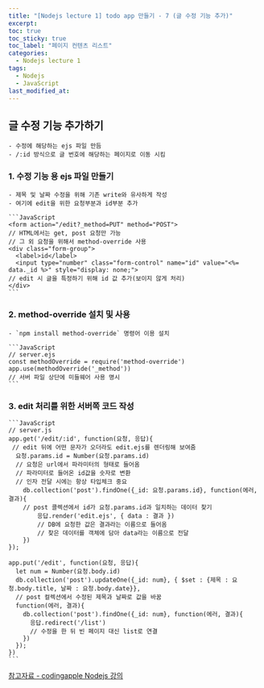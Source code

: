 ```yaml
---
title: "[Nodejs lecture 1] todo app 만들기 - 7 (글 수정 기능 추가)"
excerpt:
toc: true
toc_sticky: true
toc_label: "페이지 컨텐츠 리스트"
categories:
  - Nodejs lecture 1
tags:
  - Nodejs
  - JavaScript
last_modified_at:
---
```


## **글 수정 기능 추가하기**

    - 수정에 해당하는 ejs 파일 만듬
    - /:id 방식으로 글 번호에 해당하는 페이지로 이동 시킴

### 1. 수정 기능 용 ejs 파일 만들기

    - 제목 및 날짜 수정을 위해 기존 write와 유사하게 작성
    - 여기에 edit을 위한 요청부분과 id부분 추가

    ```JavaScript
    <form action="/edit?_method=PUT" method="POST">
    // HTML에서는 get, post 요청만 가능
    // 그 외 요청을 위해서 method-override 사용
    <div class="form-group">
      <label>id</label>
      <input type="number" class="form-control" name="id" value="<%= data._id %>" style="display: none;">
    // edit 시 글을 특정하기 위해 id 값 추가(보이지 않게 처리)
    </div>
    ```

### 2. method-override 설치 및 사용

    - `npm install method-override` 명령어 이용 설치

    ```JavaScript
    // server.ejs
    const methodOverride = require('method-override')
    app.use(methodOverride('_method'))
    // 서버 파일 상단에 미들웨어 사용 명시
    ```

### 3. edit 처리를 위한 서버쪽 코드 작성

    ```JavaScript
    // server.js
    app.get('/edit/:id', function(요청, 응답){
     // edit 뒤에 어떤 문자가 오더라도 edit.ejs를 렌더링해 보여줌
      요청.params.id = Number(요청.params.id)
      // 요청은 url에서 파라미터의 형태로 들어옴
      // 파라미터로 들어온 id값을 숫자로 변환
      // 인자 전달 시에는 항상 타입체크 중요
        db.collection('post').findOne({_id: 요청.params.id}, function(에러, 결과){
        // post 콜렉션에서 id가 요청.params.id과 일치하는 데이터 찾기
            응답.render('edit.ejs', { data : 결과 })
            // DB에 요청한 값은 결과라는 이름으로 들어옴
            // 찾은 데이터를 객체에 담아 data라는 이름으로 전달
        })
    });

    app.put('/edit', function(요청, 응답){
      let num = Number(요청.body.id)
      db.collection('post').updateOne({_id: num}, { $set : {제목 : 요청.body.title, 날짜 : 요청.body.date}},
      // post 컬렉션에서 수정된 제목과 날짜로 값을 바꿈
      function(에러, 결과){
        db.collection('post').findOne({_id: num}, function(에러, 결과){
          응답.redirect('/list')
          // 수정을 한 뒤 빈 페이지 대신 list로 연결
        })
      });
    })
    ```

[참고자료 - codingapple Nodejs 강의](https://codingapple.com/course/node-express-mongodb-server/)
